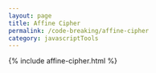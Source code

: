 ```yaml
---
layout: page
title: Affine Cipher
permalink: /code-breaking/affine-cipher
category: javascriptTools
---
```


{% include affine-cipher.html %}
